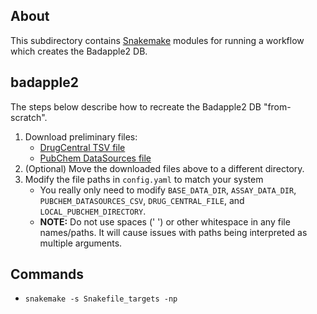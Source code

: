 ## About
This subdirectory contains [Snakemake](https://snakemake.readthedocs.io/en/stable/index.html) modules for running a workflow which creates the Badapple2 DB.

## badapple2
The steps below describe how to recreate the Badapple2 DB "from-scratch".
1. Download preliminary files:
    * [DrugCentral TSV file](https://unmtid-dbs.net/download/DrugCentral/2021_09_01/structures.smiles.tsv)
    * [PubChem DataSources file](https://pubchem.ncbi.nlm.nih.gov/rest/pug/sourcetable/all/CSV/?response_type=save&response_basename=PubChemDataSources_all)
2. (Optional) Move the downloaded files above to a different directory.
3. Modify the file paths in `config.yaml` to match your system
    * You really only need to modify `BASE_DATA_DIR`, `ASSAY_DATA_DIR`, `PUBCHEM_DATASOURCES_CSV`, `DRUG_CENTRAL_FILE`, and `LOCAL_PUBCHEM_DIRECTORY`.
    * **NOTE:** Do not use spaces (' ') or other whitespace in any file names/paths. It will cause issues with paths being interpreted as multiple arguments.


## Commands
* `snakemake -s Snakefile_targets -np`